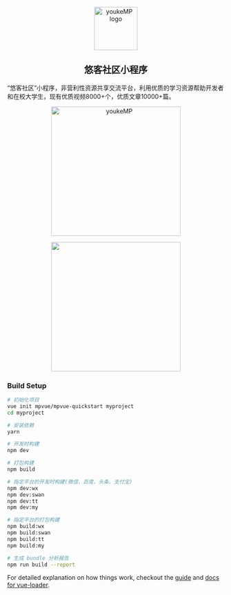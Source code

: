 <p align="center"><a href="https://qq.mcust.cn/#/" target="_blank" rel="noopener noreferrer"><img width="100" src="https://cdn.nlark.com/yuque/0/2019/png/238895/1559096915156-assets/web-upload/14a568c5-8ee3-4544-a59f-62384640adf8.png?x-oss-process=image/resize,w_275" alt="youkeMP logo"></a></p>

<h2 align="center">悠客社区小程序</h2>


“悠客社区”小程序，非营利性资源共享交流平台，利用优质的学习资源帮助开发者和在校大学生，现有优质视频8000+个，优质文章10000+篇。


<p align="center"><img width="300" src="https://cdn.nlark.com/yuque/0/2019/jpeg/238895/1557738487961-f65be9ef-fe4b-4144-9bb2-3d5b4c094692.jpeg?x-oss-process=image/resize,w_550" alt="youkeMP"></p>

<p align="center">
  <img width="300" src="https://cdn.nlark.com/yuque/0/2019/png/238895/1560419845775-a1f68c67-d3a2-4914-9f85-95b40ee75fb4.png?x-oss-process=image/resize,w_580" />
  <img width="300" src"https://cdn.nlark.com/yuque/0/2019/png/238895/1560419826856-31e8ae92-bce8-4c33-9676-e9b1abe261cb.png?x-oss-process=image/resize,w_566" />
</p>

### Build Setup

``` bash
# 初始化项目
vue init mpvue/mpvue-quickstart myproject
cd myproject

# 安装依赖
yarn

# 开发时构建
npm dev

# 打包构建
npm build

# 指定平台的开发时构建(微信、百度、头条、支付宝)
npm dev:wx
npm dev:swan
npm dev:tt
npm dev:my

# 指定平台的打包构建
npm build:wx
npm build:swan
npm build:tt
npm build:my

# 生成 bundle 分析报告
npm run build --report
```

For detailed explanation on how things work, checkout the [guide](http://vuejs-templates.github.io/webpack/) and [docs for vue-loader](http://vuejs.github.io/vue-loader).

